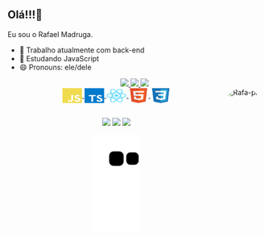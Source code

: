## Olá!!!👋
Eu sou o Rafael Madruga.

- 🔭 Trabalho atualmente com back-end
- 🌱 Estudando JavaScript
- 😄 Pronouns: ele/dele


<div align="center">
  <a href="https://github.com/abartak">
  <img height="120em" src="https://github-readme-stats.vercel.app/api?username=abartak&show_icons=true&theme=dark&include_all_commits=true&count_private=false"/>
  <img height="120em" src="https://github-readme-stats.vercel.app/api/top-langs/?username=abartak&layout=compact&langs_count=7&theme=dark"/>
  <img height="120em" src=" https://github-readme-stats.vercel.app/api?username=abartak)](https://github.com/abartak/github-readme-stats)/>
</div>
<div style="display: inline_block"><br>
  <img align="center" alt="Rafa-Js" height="30" width="40" src="https://raw.githubusercontent.com/devicons/devicon/master/icons/javascript/javascript-plain.svg">
  <img align="center" alt="Rafa-Ts" height="30" width="40" src="https://raw.githubusercontent.com/devicons/devicon/master/icons/typescript/typescript-plain.svg">
  <img align="center" alt="Rafa-React" height="30" width="40" src="https://raw.githubusercontent.com/devicons/devicon/master/icons/react/react-original.svg">
  <img align="center" alt="Rafa-HTML" height="30" width="40" src="https://raw.githubusercontent.com/devicons/devicon/master/icons/html5/html5-original.svg">
  <img align="center" alt="Rafa-CSS" height="30" width="40" src="https://raw.githubusercontent.com/devicons/devicon/master/icons/css3/css3-original.svg">
  <img align="right" alt="Rafa-pic" height="150" style="border-radius:50px;" src="https://media.discordapp.net/attachments/883374187790622773/950433272163352596/picasion.com_77900d7fbc93e095c57b8ac265bfff03.gif">
  
  
  ##
 
<div> 
  <a href="https://web.facebook.com/RafaelMadruga" target="_blank"><img src="https://img.shields.io/badge/Facebook-1877F2?style=for-the-badge&logo=facebook&logoColor=white" target="_blank"></a>
  <a href = "mailto:rafaelmgusmao@gmail.com"><img src="https://img.shields.io/badge/-Gmail-%23333?style=for-the-badge&logo=gmail&logoColor=white" target="_blank"></a>
  <a href="https://instagram.com/rafaelmadruga" target="_blank"><img src="https://img.shields.io/badge/-Instagram-%23E4405F?style=for-the-badge&logo=instagram&logoColor=white" target="_blank"></a>
 
  ![Snake animation](https://github.com/rafaballerini/rafaballerini/blob/output/github-contribution-grid-snake.svg)
 
</div>
